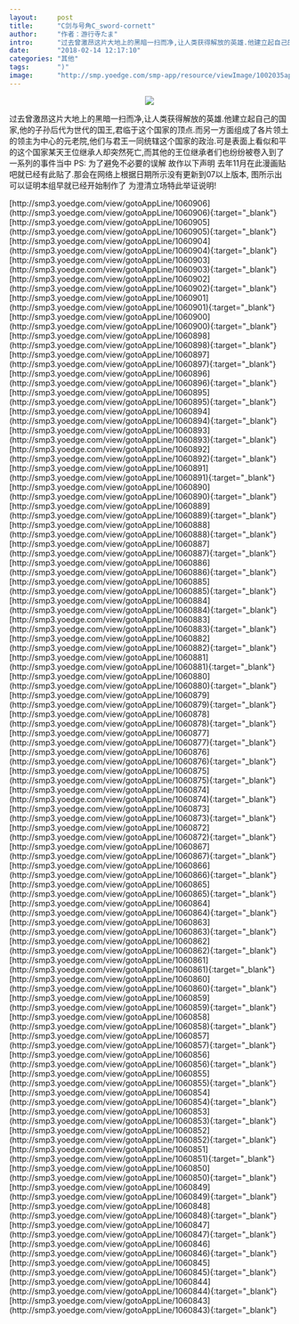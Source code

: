 ```yaml
---
layout:     post
title:      "C剑与号角C_sword-cornett"
author:     "作者：游行寺たま"
intro:      "过去曾激昂这片大地上的黑暗一扫而净,让人类获得解放的英雄.他建立起自己的国家,他的子孙后代为世代的国王,君临于这个国家的顶点.而另一方面组成了各片领土的领主为中心的元老院,他们与君王一同统辖这个国家的政治.可是表面上看似和平的这个国家某天王位继承人却突然死亡,而其他的王位继承者们也纷纷被卷入到了一系列的事件当中 PS: 为了避免不必要的误解 故作以下声明 去年11月在此漫画贴吧就已经有此贴了.那会在网络上根据日期所示没有更新到07以上版本, 图所示出可以证明本组早就已经开始制作了 为澄清立场特此举证说明!"
date:       "2018-02-14 12:17:10"
categories: "其他"
tags:       ")"
image:      "http://smp.yoedge.com/smp-app/resource/viewImage/1002035appline.png"
---
```

<div style="text-align: center">
<p><img src="http://smp.yoedge.com/smp-app/resource/viewImage/1002035appline.png"/></p>
</div>
<p class="post-meta">
<span>过去曾激昂这片大地上的黑暗一扫而净,让人类获得解放的英雄.他建立起自己的国家,他的子孙后代为世代的国王,君临于这个国家的顶点.而另一方面组成了各片领土的领主为中心的元老院,他们与君王一同统辖这个国家的政治.可是表面上看似和平的这个国家某天王位继承人却突然死亡,而其他的王位继承者们也纷纷被卷入到了一系列的事件当中 PS: 为了避免不必要的误解 故作以下声明 去年11月在此漫画贴吧就已经有此贴了.那会在网络上根据日期所示没有更新到07以上版本, 图所示出可以证明本组早就已经开始制作了 为澄清立场特此举证说明!</span>
</p>
[http://smp3.yoedge.com/view/gotoAppLine/1060906](http://smp3.yoedge.com/view/gotoAppLine/1060906){:target="_blank"}
[http://smp3.yoedge.com/view/gotoAppLine/1060905](http://smp3.yoedge.com/view/gotoAppLine/1060905){:target="_blank"}
[http://smp3.yoedge.com/view/gotoAppLine/1060904](http://smp3.yoedge.com/view/gotoAppLine/1060904){:target="_blank"}
[http://smp3.yoedge.com/view/gotoAppLine/1060903](http://smp3.yoedge.com/view/gotoAppLine/1060903){:target="_blank"}
[http://smp3.yoedge.com/view/gotoAppLine/1060902](http://smp3.yoedge.com/view/gotoAppLine/1060902){:target="_blank"}
[http://smp3.yoedge.com/view/gotoAppLine/1060901](http://smp3.yoedge.com/view/gotoAppLine/1060901){:target="_blank"}
[http://smp3.yoedge.com/view/gotoAppLine/1060900](http://smp3.yoedge.com/view/gotoAppLine/1060900){:target="_blank"}
[http://smp3.yoedge.com/view/gotoAppLine/1060898](http://smp3.yoedge.com/view/gotoAppLine/1060898){:target="_blank"}
[http://smp3.yoedge.com/view/gotoAppLine/1060897](http://smp3.yoedge.com/view/gotoAppLine/1060897){:target="_blank"}
[http://smp3.yoedge.com/view/gotoAppLine/1060896](http://smp3.yoedge.com/view/gotoAppLine/1060896){:target="_blank"}
[http://smp3.yoedge.com/view/gotoAppLine/1060895](http://smp3.yoedge.com/view/gotoAppLine/1060895){:target="_blank"}
[http://smp3.yoedge.com/view/gotoAppLine/1060894](http://smp3.yoedge.com/view/gotoAppLine/1060894){:target="_blank"}
[http://smp3.yoedge.com/view/gotoAppLine/1060893](http://smp3.yoedge.com/view/gotoAppLine/1060893){:target="_blank"}
[http://smp3.yoedge.com/view/gotoAppLine/1060892](http://smp3.yoedge.com/view/gotoAppLine/1060892){:target="_blank"}
[http://smp3.yoedge.com/view/gotoAppLine/1060891](http://smp3.yoedge.com/view/gotoAppLine/1060891){:target="_blank"}
[http://smp3.yoedge.com/view/gotoAppLine/1060890](http://smp3.yoedge.com/view/gotoAppLine/1060890){:target="_blank"}
[http://smp3.yoedge.com/view/gotoAppLine/1060889](http://smp3.yoedge.com/view/gotoAppLine/1060889){:target="_blank"}
[http://smp3.yoedge.com/view/gotoAppLine/1060888](http://smp3.yoedge.com/view/gotoAppLine/1060888){:target="_blank"}
[http://smp3.yoedge.com/view/gotoAppLine/1060887](http://smp3.yoedge.com/view/gotoAppLine/1060887){:target="_blank"}
[http://smp3.yoedge.com/view/gotoAppLine/1060886](http://smp3.yoedge.com/view/gotoAppLine/1060886){:target="_blank"}
[http://smp3.yoedge.com/view/gotoAppLine/1060885](http://smp3.yoedge.com/view/gotoAppLine/1060885){:target="_blank"}
[http://smp3.yoedge.com/view/gotoAppLine/1060884](http://smp3.yoedge.com/view/gotoAppLine/1060884){:target="_blank"}
[http://smp3.yoedge.com/view/gotoAppLine/1060883](http://smp3.yoedge.com/view/gotoAppLine/1060883){:target="_blank"}
[http://smp3.yoedge.com/view/gotoAppLine/1060882](http://smp3.yoedge.com/view/gotoAppLine/1060882){:target="_blank"}
[http://smp3.yoedge.com/view/gotoAppLine/1060881](http://smp3.yoedge.com/view/gotoAppLine/1060881){:target="_blank"}
[http://smp3.yoedge.com/view/gotoAppLine/1060880](http://smp3.yoedge.com/view/gotoAppLine/1060880){:target="_blank"}
[http://smp3.yoedge.com/view/gotoAppLine/1060879](http://smp3.yoedge.com/view/gotoAppLine/1060879){:target="_blank"}
[http://smp3.yoedge.com/view/gotoAppLine/1060878](http://smp3.yoedge.com/view/gotoAppLine/1060878){:target="_blank"}
[http://smp3.yoedge.com/view/gotoAppLine/1060877](http://smp3.yoedge.com/view/gotoAppLine/1060877){:target="_blank"}
[http://smp3.yoedge.com/view/gotoAppLine/1060876](http://smp3.yoedge.com/view/gotoAppLine/1060876){:target="_blank"}
[http://smp3.yoedge.com/view/gotoAppLine/1060875](http://smp3.yoedge.com/view/gotoAppLine/1060875){:target="_blank"}
[http://smp3.yoedge.com/view/gotoAppLine/1060874](http://smp3.yoedge.com/view/gotoAppLine/1060874){:target="_blank"}
[http://smp3.yoedge.com/view/gotoAppLine/1060873](http://smp3.yoedge.com/view/gotoAppLine/1060873){:target="_blank"}
[http://smp3.yoedge.com/view/gotoAppLine/1060872](http://smp3.yoedge.com/view/gotoAppLine/1060872){:target="_blank"}
[http://smp3.yoedge.com/view/gotoAppLine/1060867](http://smp3.yoedge.com/view/gotoAppLine/1060867){:target="_blank"}
[http://smp3.yoedge.com/view/gotoAppLine/1060866](http://smp3.yoedge.com/view/gotoAppLine/1060866){:target="_blank"}
[http://smp3.yoedge.com/view/gotoAppLine/1060865](http://smp3.yoedge.com/view/gotoAppLine/1060865){:target="_blank"}
[http://smp3.yoedge.com/view/gotoAppLine/1060864](http://smp3.yoedge.com/view/gotoAppLine/1060864){:target="_blank"}
[http://smp3.yoedge.com/view/gotoAppLine/1060863](http://smp3.yoedge.com/view/gotoAppLine/1060863){:target="_blank"}
[http://smp3.yoedge.com/view/gotoAppLine/1060862](http://smp3.yoedge.com/view/gotoAppLine/1060862){:target="_blank"}
[http://smp3.yoedge.com/view/gotoAppLine/1060861](http://smp3.yoedge.com/view/gotoAppLine/1060861){:target="_blank"}
[http://smp3.yoedge.com/view/gotoAppLine/1060860](http://smp3.yoedge.com/view/gotoAppLine/1060860){:target="_blank"}
[http://smp3.yoedge.com/view/gotoAppLine/1060859](http://smp3.yoedge.com/view/gotoAppLine/1060859){:target="_blank"}
[http://smp3.yoedge.com/view/gotoAppLine/1060858](http://smp3.yoedge.com/view/gotoAppLine/1060858){:target="_blank"}
[http://smp3.yoedge.com/view/gotoAppLine/1060857](http://smp3.yoedge.com/view/gotoAppLine/1060857){:target="_blank"}
[http://smp3.yoedge.com/view/gotoAppLine/1060856](http://smp3.yoedge.com/view/gotoAppLine/1060856){:target="_blank"}
[http://smp3.yoedge.com/view/gotoAppLine/1060855](http://smp3.yoedge.com/view/gotoAppLine/1060855){:target="_blank"}
[http://smp3.yoedge.com/view/gotoAppLine/1060854](http://smp3.yoedge.com/view/gotoAppLine/1060854){:target="_blank"}
[http://smp3.yoedge.com/view/gotoAppLine/1060853](http://smp3.yoedge.com/view/gotoAppLine/1060853){:target="_blank"}
[http://smp3.yoedge.com/view/gotoAppLine/1060852](http://smp3.yoedge.com/view/gotoAppLine/1060852){:target="_blank"}
[http://smp3.yoedge.com/view/gotoAppLine/1060851](http://smp3.yoedge.com/view/gotoAppLine/1060851){:target="_blank"}
[http://smp3.yoedge.com/view/gotoAppLine/1060850](http://smp3.yoedge.com/view/gotoAppLine/1060850){:target="_blank"}
[http://smp3.yoedge.com/view/gotoAppLine/1060849](http://smp3.yoedge.com/view/gotoAppLine/1060849){:target="_blank"}
[http://smp3.yoedge.com/view/gotoAppLine/1060848](http://smp3.yoedge.com/view/gotoAppLine/1060848){:target="_blank"}
[http://smp3.yoedge.com/view/gotoAppLine/1060847](http://smp3.yoedge.com/view/gotoAppLine/1060847){:target="_blank"}
[http://smp3.yoedge.com/view/gotoAppLine/1060846](http://smp3.yoedge.com/view/gotoAppLine/1060846){:target="_blank"}
[http://smp3.yoedge.com/view/gotoAppLine/1060845](http://smp3.yoedge.com/view/gotoAppLine/1060845){:target="_blank"}
[http://smp3.yoedge.com/view/gotoAppLine/1060844](http://smp3.yoedge.com/view/gotoAppLine/1060844){:target="_blank"}
[http://smp3.yoedge.com/view/gotoAppLine/1060843](http://smp3.yoedge.com/view/gotoAppLine/1060843){:target="_blank"}


